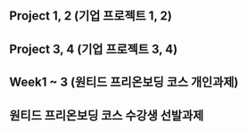 ## Project 1, 2 (기업 프로젝트 1, 2)
## Project 3, 4 (기업 프로젝트 3, 4)
## Week1 ~ 3 (원티드 프리온보딩 코스 개인과제)
## 원티드 프리온보딩 코스 수강생 선발과제

